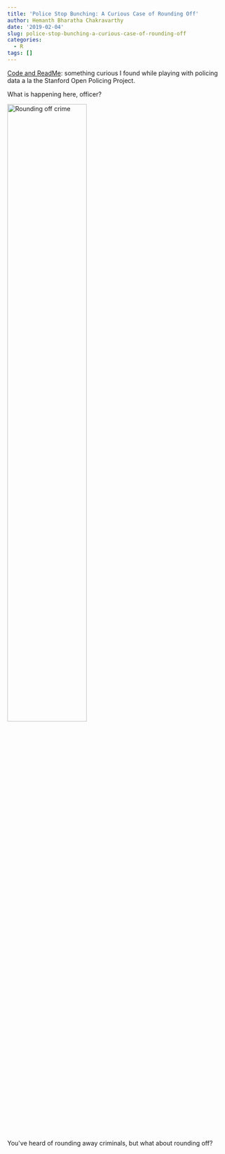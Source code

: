 ```yaml
---
title: 'Police Stop Bunching: A Curious Case of Rounding Off'
author: Hemanth Bharatha Chakravarthy
date: '2019-02-04'
slug: police-stop-bunching-a-curious-case-of-rounding-off
categories:
  - R
tags: []
---
```


[Code and ReadMe](https://github.com/b-hemanth/policing_analysis): something curious I found while playing with policing data a la the Stanford Open Policing Project.

What is happening here, officer?

<img src="/post/2020-07-13-police-stop-bunching-a-curious-case-of-rounding-off_files/stops.png" alt="Rounding off crime" width="60%"/>

You've heard of rounding away criminals, but what about rounding off?